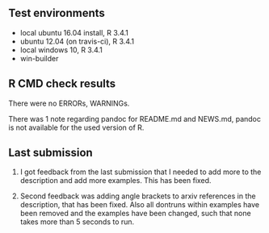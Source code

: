 ## Test environments
* local ubuntu 16.04 install, R 3.4.1
* ubuntu 12.04 (on travis-ci), R 3.4.1
* local windows 10, R 3.4.1
* win-builder

## R CMD check results
There were no ERRORs, WARNINGs.

There was 1 note regarding pandoc for README.md and NEWS.md, pandoc is not available for the used version of R.

## Last submission
1) I got feedback from the last submission that I needed to add more to the description and add more examples. 
This has been fixed.

2) Second feedback was adding angle brackets to arxiv references in the description, that has been fixed. 
Also all dontruns within examples have been removed and the examples have been changed, such that none takes 
more than 5 seconds to run.
